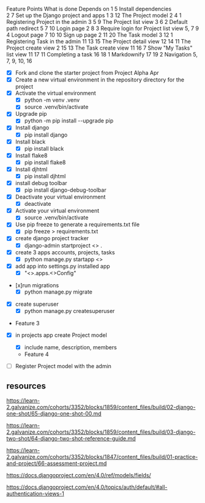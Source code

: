 Feature	Points	What is done	                    Depends on
1	    5	    Install dependencies	
2	    7	    Set up the Django project and apps	1
3	    12	    The Project model	                2
4	    1	    Registering Project in the admin	3
5	    9	    The Project list view	            3
6	    2	    Default path redirect	            5
7	    10	    Login page	                        2
8	    3	    Require login for Project list view	5, 7
9	    4	    Logout page	                        7
10	    10	    Sign up page	                    2
11	    20	    The Task model	                    3
12	    1	    Registering Task in the admin	    11
13	    15	    The Project detail view	            12
14	    11	    The Project create view	            2
15	    13	    The Task create view	            11
16	    7	    Show "My Tasks" list view	        11
17	    11	    Completing a task	                16
18	    1	    Markdownify	                        17
19	    2	    Navigation	                        5, 7, 9, 10, 16

* [x] Fork and clone the starter project from Project Alpha Apr 
* [x] Create a new virtual environment in the repository directory for the project
* [x] Activate the virtual environment
  * [x] python -m venv .venv 
  * [x] source .venv/bin/activate
* [x] Upgrade pip
  * [x] python -m pip install --upgrade pip
* [x] Install django
  * [x] pip install django  
* [x] Install black
  * [x] pip install black
* [x] Install flake8
  * [x] pip install flake8
* [x] Install djhtml 
  * [x] pip install djhtml  
* [x] install debug toolbar
    * [x] pip install django-debug-toolbar  
* [x] Deactivate your virtual environment
  * [x] deactivate 
* [x] Activate your virtual environment
  * [x] source .venv/bin/activate
* [x] Use pip freeze to generate a requirements.txt file
  * [x] pip freeze > requirements.txt 
 * [x] create django project tracker
    * [x] django-admin startproject <<projectname>> .
* [x] create 3 apps accounts, projects, tasks  
    * [x] python manage.py startapp <<name>>
* [x] add app into settings.py installed app
  * [x] "<<name>>.apps.<<UppercaseName>>Config" 
* [x]run migrations
  * [x] python manage.py migrate  
* [x] create superuser 
  * [x] python manage.py createsuperuser 
* Feature 3
* [x] in projects app create Project model
  * [x] include name, description, members
  * Feature 4
* [ ] Register Project model with the admin  



## resources 
<https://learn-2.galvanize.com/cohorts/3352/blocks/1859/content_files/build/02-django-one-shot/65-django-one-shot-00.md>

<https://learn-2.galvanize.com/cohorts/3352/blocks/1859/content_files/build/03-django-two-shot/64-django-two-shot-reference-guide.md>

<https://learn-2.galvanize.com/cohorts/3352/blocks/1847/content_files/build/01-practice-and-project/66-assessment-project.md>

<https://docs.djangoproject.com/en/4.0/ref/models/fields/>

<https://docs.djangoproject.com/en/4.0/topics/auth/default/#all-authentication-views-1>